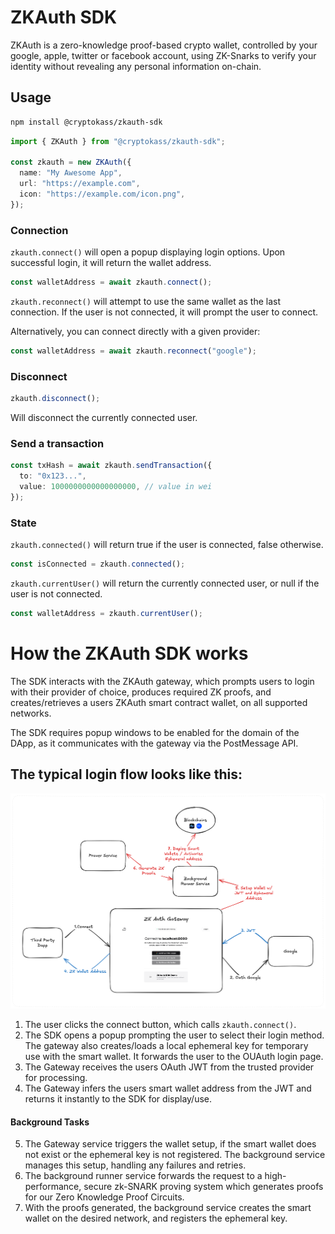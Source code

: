 # ZKAuth SDK

ZKAuth is a zero-knowledge proof-based crypto wallet, controlled by your google, apple, twitter or facebook account, using ZK-Snarks to verify your identity without revealing any personal information on-chain.

## Usage

```bash
npm install @cryptokass/zkauth-sdk
```

```typescript
import { ZKAuth } from "@cryptokass/zkauth-sdk";

const zkauth = new ZKAuth({
  name: "My Awesome App",
  url: "https://example.com",
  icon: "https://example.com/icon.png",
});
```

### Connection

`zkauth.connect()` will open a popup displaying login options. Upon successful login, it will return the wallet address.

```typescript
const walletAddress = await zkauth.connect();
```

`zkauth.reconnect()` will attempt to use the same wallet as the last connection. If the user is not connected, it will prompt the user to connect.

Alternatively, you can connect directly with a given provider:

```typescript
const walletAddress = await zkauth.reconnect("google");
```

### Disconnect

```typescript
zkauth.disconnect();
```

Will disconnect the currently connected user.

### Send a transaction

```typescript
const txHash = await zkauth.sendTransaction({
  to: "0x123...",
  value: 1000000000000000000, // value in wei
});
```

### State

`zkauth.connected()` will return true if the user is connected, false otherwise.

```typescript
const isConnected = zkauth.connected();
```

`zkauth.currentUser()` will return the currently connected user, or null if the user is not connected.

```typescript
const walletAddress = zkauth.currentUser();
```

# How the ZKAuth SDK works

The SDK interacts with the ZKAuth gateway, which prompts users to login with their provider of choice, produces required ZK proofs, and creates/retrieves a users ZKAuth smart contract wallet, on all supported networks.

The SDK requires popup windows to be enabled for the domain of the DApp,
as it communicates with the gateway via the PostMessage API.

## The typical login flow looks like this:

![ZKAuth DApp Flow](./zkauth-dapp-flow.png)

1. The user clicks the connect button, which calls `zkauth.connect()`.
2. The SDK opens a popup prompting the user to select their login method. The gateway also creates/loads a local ephemeral key for temporary use with the smart wallet. It forwards the user to the OUAuth login page.
3. The Gateway receives the users OAuth JWT from the trusted provider for processing.
4. The Gateway infers the users smart wallet address from the JWT and returns it instantly to the SDK for display/use.

#### Background Tasks

5. The Gateway service triggers the wallet setup, if the smart wallet does not exist or the ephemeral key is not registered. The background service manages this setup, handling any failures and retries.
6. The background runner service forwards the request to a high-performance, secure zk-SNARK proving system which generates proofs for our Zero Knowledge Proof Circuits.
7. With the proofs generated, the background service creates the smart wallet on the desired network, and registers the ephemeral key.
